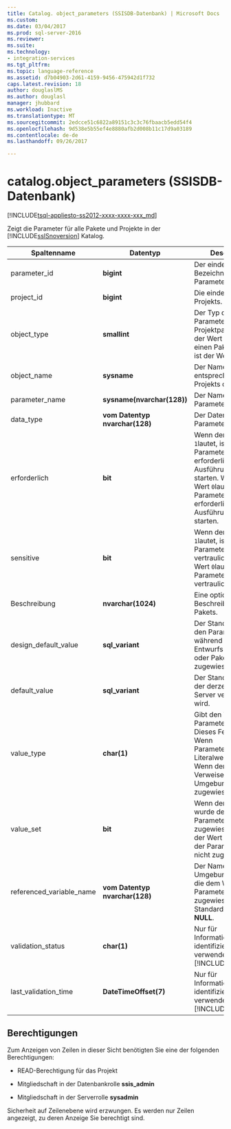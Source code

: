 ```yaml
---
title: Catalog. object_parameters (SSISDB-Datenbank) | Microsoft Docs
ms.custom: 
ms.date: 03/04/2017
ms.prod: sql-server-2016
ms.reviewer: 
ms.suite: 
ms.technology:
- integration-services
ms.tgt_pltfrm: 
ms.topic: language-reference
ms.assetid: d7b04903-2d61-4159-9456-475942d1f732
caps.latest.revision: 18
author: douglaslMS
ms.author: douglasl
manager: jhubbard
ms.workload: Inactive
ms.translationtype: MT
ms.sourcegitcommit: 2edcce51c6822a89151c3c3c76fbaacb5edd54f4
ms.openlocfilehash: 9d538e5b55ef4e8880afb2d008b11c17d9a03189
ms.contentlocale: de-de
ms.lasthandoff: 09/26/2017

---
```

# <a name="catalogobjectparameters-ssisdb-database"></a>catalog.object_parameters (SSISDB-Datenbank)
[!INCLUDE[tsql-appliesto-ss2012-xxxx-xxxx-xxx_md](../../includes/tsql-appliesto-ss2012-xxxx-xxxx-xxx-md.md)]

  Zeigt die Parameter für alle Pakete und Projekte in der [!INCLUDE[ssISnoversion](../../includes/ssisnoversion-md.md)] Katalog.  
  
|Spaltenname|Datentyp|Description|  
|-----------------|---------------|-----------------|  
|parameter_id|**bigint**|Der eindeutige Bezeichner (ID) des Parameters.|  
|project_id|**bigint**|Die eindeutige ID des Projekts.|  
|object_type|**smallint**|Der Typ des Parameters. Für einen Projektparameter ist der Wert `20` , und für einen Paketparameter ist der Wert `30` .|  
|object_name|**sysname**|Der Name des entsprechenden Projekts oder Pakets.|  
|parameter_name|**sysname(nvarchar(128))**|Der Name des Parameters.|  
|data_type|**vom Datentyp nvarchar(128)**|Der Datentyp des Parameters.|  
|erforderlich|**bit**|Wenn der Wert `1`lautet, ist der Parameterwert erforderlich, um die Ausführung zu starten. Wenn der Wert `0`lautet, ist der Parameterwert nicht erforderlich, um die Ausführung zu starten.|  
|sensitive|**bit**|Wenn der Wert `1`lautet, ist der Parameterwert vertraulich. Wenn der Wert `0`lautet, ist der Parameterwert nicht vertraulich.|  
|Beschreibung|**nvarchar(1024)**|Eine optionale Beschreibung des Pakets.|  
|design_default_value|**sql_variant**|Der Standardwert für den Parameter, der während des Entwurfs des Projekts oder Pakets zugewiesen wurde.|  
|default_value|**sql_variant**|Der Standardwert, der derzeit auf dem Server verwendet wird.|  
|value_type|**char(1)**|Gibt den Typ des Parameterwerts an. Dieses Feld zeigt `V` Wenn Parameter_value ein Literalwert ist und `R` Wenn der Wert durch Verweisen auf eine Umgebungsvariable zugewiesen wird.|  
|value_set|**bit**|Wenn der Wert `1`ist, wurde der Parameterwert zugewiesen. Wenn der Wert `0`ist, wurde der Parameterwert nicht zugewiesen.|  
|referenced_variable_name|**vom Datentyp nvarchar(128)**|Der Name der Umgebungsvariablen, die dem Wert des Parameters zugewiesen wird. Der Standardwert ist **NULL**.|  
|validation_status|**char(1)**|Nur für Informationszwecke identifiziert. Nicht im verwendet [!INCLUDE[ssCurrent](../../includes/sscurrent-md.md)].|  
|last_validation_time|**DateTimeOffset(7)**|Nur für Informationszwecke identifiziert. Nicht im verwendet [!INCLUDE[ssCurrent](../../includes/sscurrent-md.md)].|  
  
## <a name="permissions"></a>Berechtigungen  
 Zum Anzeigen von Zeilen in dieser Sicht benötigten Sie eine der folgenden Berechtigungen:  
  
-   READ-Berechtigung für das Projekt  
  
-   Mitgliedschaft in der Datenbankrolle **ssis_admin**  
  
-   Mitgliedschaft in der Serverrolle **sysadmin**  
  
 Sicherheit auf Zeilenebene wird erzwungen. Es werden nur Zeilen angezeigt, zu deren Anzeige Sie berechtigt sind.  
  
  

